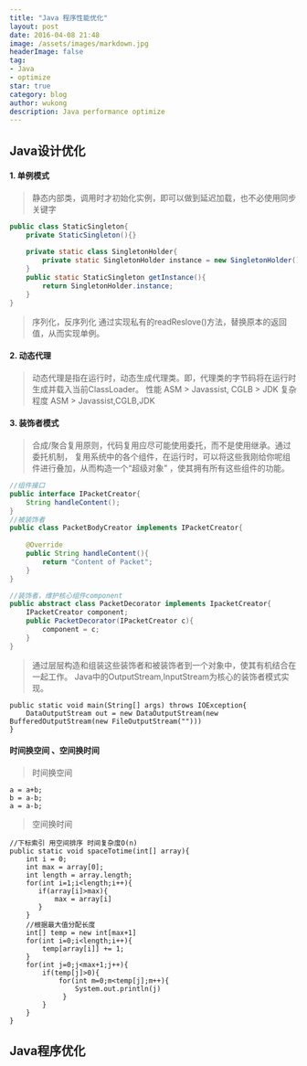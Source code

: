 ```yaml
---
title: "Java 程序性能优化"
layout: post
date: 2016-04-08 21:48
image: /assets/images/markdown.jpg
headerImage: false
tag:
- Java
- optimize
star: true
category: blog
author: wukong
description: Java performance optimize
---
```


## Java设计优化

#### 1. 单例模式

> 静态内部类，调用时才初始化实例，即可以做到延迟加载，也不必使用同步关键字
```java
public class StaticSingleton{
    private StaticSingleton(){}
    
    private static class SingletonHolder{
        private static SingletonHolder instance = new SingletonHolder();
    }
    public static StaticSingleton getInstance(){
        return SingletonHolder.instance;
    }
}
```
> 序列化，反序列化 通过实现私有的readReslove()方法，替换原本的返回值，从而实现单例。

#### 2. 动态代理
> 动态代理是指在运行时，动态生成代理类。即，代理类的字节码将在运行时生成并载入当前ClassLoader。
性能
ASM > Javassist, CGLB > JDK
复杂程度
ASM > Javassist,CGLB,JDK

#### 3. 装饰者模式
> 合成/聚合复用原则，代码复用应尽可能使用委托，而不是使用继承。通过委托机制，
复用系统中的各个组件，在运行时，可以将这些我刚给你呢组件进行叠加，从而构造一个“超级对象”
，使其拥有所有这些组件的功能。
```java
//组件接口
public interface IPacketCreator{
    String handleContent();
}
//被装饰者
public class PacketBodyCreator implements IPacketCreator{
    
    @Override
    public String handleContent(){
        return "Content of Packet";
    }
}

//装饰者，维护核心组件component
public abstract class PacketDecorator implements IpacketCreator{
    IPacketCreator component;
    public PacketDecorator(IPacketCreator c){
        component = c;
    }
}
```
> 通过层层构造和组装这些装饰者和被装饰者到一个对象中，使其有机结合在一起工作。
Java中的OutputStream,InputStream为核心的装饰者模式实现。
```
public static void main(String[] args) throws IOException{
    DataOutputStream out = new DataOutputStream(new BufferedOutputStream(new FileOutputStream("")))
}
```

#### 时间换空间 、空间换时间
> 时间换空间
```
a = a+b;
b = a-b;
a = a-b;
```
> 空间换时间
```
//下标索引 用空间排序 时间复杂度O(n)
public static void spaceTotime(int[] array){
    int i = 0;
    int max = array[0];
    int length = array.length;
    for(int i=1;i<length;i++){
       if(array[i]>max){
           max = array[i]
       }    
    }
    //根据最大值分配长度
    int[] temp = new int[max+1]
    for(int i=0;i<length;i++){
        temp[array[i]] += 1; 
    }
    for(int j=0;j<max+1;j++){
        if(temp[j]>0){
            for(int m=0;m<temp[j];m++){
                System.out.println(j)
             }
        }
    }
}

```

## Java程序优化

